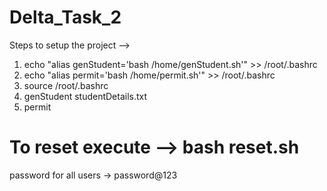 # Delta_Task_2
Steps to setup the project --> 
1. echo "alias genStudent='bash /home/genStudent.sh'" >> /root/.bashrc
2. echo "alias permit='bash /home/permit.sh'" >> /root/.bashrc
3. source /root/.bashrc
4. genStudent studentDetails.txt
5. permit

# To reset execute --> bash reset.sh
password for all users -> password@123

